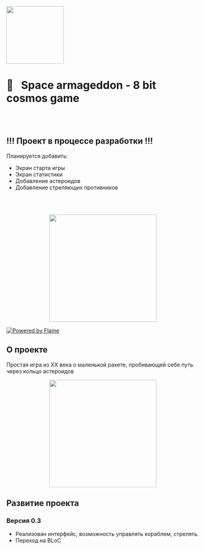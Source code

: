 [<img src="https://storage.googleapis.com/cms-storage-bucket/6a07d8a62f4308d2b854.svg"  width="150">](https://flutter.dev/) 
#  🚀&nbsp;&nbsp; Space armageddon - 8 bit cosmos game
<br/>
<br/>

## !!! Проект в процессе разработки !!!
Планируется добавить:
- Экран старта игры
- Экран статистики
- Добавление астероидов 
- Добавление стреляющих противников
<br/>
<br/>

<p align="center">
  <img src="https://github.com/RNOVOSELOV/flutter_space_armageddon/blob/main/resources/space_armaggedon.gif" height="280" />
</p>

[![Powered by Flame](https://img.shields.io/badge/Powered%20by-%F0%9F%94%A5-orange.svg?style=flat-square)](https://flame-engine.org)

## О проекте

Простая игра из XX века о маленькой ракете, пробивающей себе путь через кольцо астероидов

<p align="center">
  <img src="https://github.com/RNOVOSELOV/flutter_space_armageddon/blob/main/resources/areas.png" height="280"/>
</p>

## Развитие проекта

### Версия 0.3

- Реализован интерфейс, возможность управлять кораблем, стрелять.
- Переход на BLoC 

